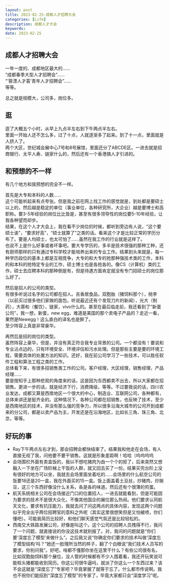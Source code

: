 ```yaml
---
layout: post
title: 2023-02-25-成都人才招聘大会
categories: [Life]
description: 成都人才大会
keywords: 
date: 2023-02-25
---
```


## 成都人才招聘大会
一年一度的、成都地区最大的……   
“成都春季大型人才招聘会”……   
“‘蓉漂人才荟’青年人才招聘会”……   
等等。

总之就是规模大，公司多，岗位多。  

## 逛
逛了大概五个小时，从早上九点半左右到下午两点半左右。  
里面一开始人还不怎么多，过了十点，人就逐渐多了起来。到了十一点，里面就是人挤人了。  
两个大区，世纪城会展中心7号和8号展馆，里面还分了ABCDE区。一进去就是招商银行、太平人寿、链家什么的，然后还有一个香港搞人才引进的。

## 和预想的不一样
有几个地方和我预想的完全不一样。    

首先是大专和本科的人数……     
这个可能听起来有点夸张。但是我之前在网上找工作的感觉就是，到处都是要硕士以上的，然后越是稳定的单位（事业单位，各种研究所，大企业）越是要博士和高职称。要3-5年经验的岗位比比皆是，甚至有很多领导性的岗位要5-10年经验，让我各种望而却步。   
结果，在这个人才大会上，我在看不少岗位的时候，都听到旁边有人说，“这个要硕士诶”，“要求好高”，“硕士就算了”之类的话。看来这个才是比较正常的学历分布了。要是人均硕士，也太可怕了……虽然在我工作的行业就是这样了。    
也说不上是什么好事或者坏事吧。要大专学历的，多半是技术很强的那种工种，还有厨师那样的只有通过专科学校才能培养出来的专业工作。结果到头来就是，每一种学历段位的基本上都是互相竞争，大专的和大专的抢那种强技术类的工作，本科的和本科的抢特定专业的工作，硕士博士也是各抢各的。像CS（计算机）类的工作，硕士去应聘本科的那种倒是有，但是待遇方面肯定就没有专门招硕士的岗位那么好了。      

然后是招人的公司的类型。    
有很多听说过名字的公司都在招人。吉香居食品，双胞胎（猪饲料那个），桃李（以前买过很多他们家做的面包，听说最近还有个发现刀片的新闻），光大（制药），大蓉和（餐饮），链家，vivo什么的。甚至在最后临走前，我还看到了“新蛋公司”，我一想，新蛋，new egg，难道是美国的那个卖电子产品的？走近一看，果然是Newegg！这么直白的译名也是醉了。     
至少阵容上真是非常豪华。    

再然后是招的岗位的类型。   
虽然阵容上豪华，但是，并没有真正符合我专业背景的公司。一个都没有！要说和专业沾点边的，只有环境安全、环境评估和污水处理。但是那些主要是要的环境工程，需要具体的处置方法的知识。还好，我在前公司学习了一些技术，可以胜任软件工程和算法工程之类的工作。    
总体看下来，有很多招销售类工作的公司。客户经理，大区经理，销售经理，产品经理……    
要是按知乎上那种悲观的角度来的话，这是因为东西都卖不出去，所以大家都在招销售。更进一步的话，就是经济下行，消费降级，等等。不过要我说的话，四川农业发达，成都又算是西南地区一个很大的中心，制造业、互联网公司，各种都有，总体来讲还是挺齐全的。这种情况下，各种公司都在招销售，也反映了技术，至少是西南地区的技术，并没有那么强的竞争力，所以很多沿海大城市的公司开到成都来的分公司，都是以卖产品为主，开发还是在沿海地区，比如长三角、珠三角、北京，等等。    

## 好玩的事
* Ray下午两点左右才到，那会招聘会都快结束了。结果我和他走在会场，有人直接无视了我，问他要不要干销售。这就是形象差距啊！哈哈（呜呜呜呜    
* 会场围栏外面有卖盒饭的，我以不想吃猪肉为由一个个的拒了，后来突然又想融入一下坐在广场阶梯上干饭的人群，就又回去买了一份。结果买完台阶上没有很好的地方可以坐，我就去会场里面坐着吃的……会场里的什么航空公司的饭要18还是20一盒，我在外面买的15一盒。饭上面盖着土豆丝，炒猪肉，炒豌豆，这三个东西好像没什么关系，各是各的味道。然后还有个很薄的煎蛋。    
* 航天系统相关公司在会场接近门口的位置招人，一进去就能看到，但是可能因为要求的技术不是很大众化，不像其他国企的展位那么热闹。他们要求认同航天文化，要求有抗压能力，我就去问了问这两点的具体内容，发现这两个问题似乎完全出乎两位招聘官的意料之外呢（其实这里很想笑但是又怕被喷，你们懂吧）。可能我简历比较好，和他们聊天感觉气氛还是比较轻松的。    
* 西南交大铁路发展公司，好像是叫这个。这个公司的招聘人员拽得不行，我问了一个问题，就直接说的你没这技术就别报了。对，我问的问题就是“你们要‘深度忘了模型’来做什么”。之后我又说“你确定你们要求的技术叫做‘深度忘了模型结构’吗？”她还一脸理所当然的样子，翻了个白眼说“我们技术人员写的要求，你别问我”。好吧，啥都不懂那你坐在这里干什么？有些公司很有名，比如双胞胎饲料那个展位，没人管的时候都有不少人围着看，我还开玩笑说可能栓头猪都能收到简历。你这公司很牛逼吗，就派了你这么一个东西过来？该不会这就是“深度忘了”专家吧？毕竟掌握了就等于忘了。什么都市传说啊。我也不祝你们能招到“深度忘了模型”的专家了，毕竟大家都只会“深度学习”呢。
